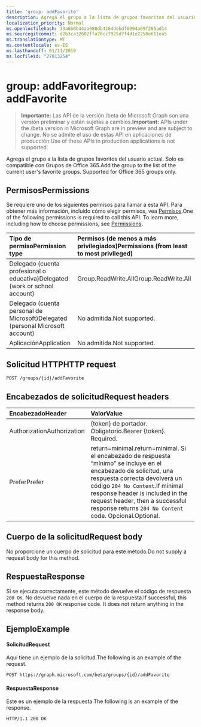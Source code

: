 ```yaml
---
title: 'group: addFavorite'
description: Agrega el grupo a la lista de grupos favoritos del usuario actual. Solo es compatible con Grupos de Office 365.
localization_priority: Normal
ms.openlocfilehash: 33a6b0b44aa680db4164debdf6994a69f205ad14
ms.sourcegitcommit: d2b3ca32602ffa76cc7925d7f4d1e2258e611ea5
ms.translationtype: MT
ms.contentlocale: es-ES
ms.lasthandoff: 01/11/2019
ms.locfileid: "27813254"
---
```

# <a name="group-addfavorite"></a><span data-ttu-id="e57a8-104">group: addFavorite</span><span class="sxs-lookup"><span data-stu-id="e57a8-104">group: addFavorite</span></span>

> <span data-ttu-id="e57a8-105">**Importante:** Las API de la versión /beta de Microsoft Graph son una versión preliminar y están sujetas a cambios.</span><span class="sxs-lookup"><span data-stu-id="e57a8-105">**Important:** APIs under the /beta version in Microsoft Graph are in preview and are subject to change.</span></span> <span data-ttu-id="e57a8-106">No se admite el uso de estas API en aplicaciones de producción.</span><span class="sxs-lookup"><span data-stu-id="e57a8-106">Use of these APIs in production applications is not supported.</span></span>

<span data-ttu-id="e57a8-p103">Agrega el grupo a la lista de grupos favoritos del usuario actual. Solo es compatible con Grupos de Office 365.</span><span class="sxs-lookup"><span data-stu-id="e57a8-p103">Add the group to the list of the current user's favorite groups. Supported for Office 365 groups only.</span></span>

## <a name="permissions"></a><span data-ttu-id="e57a8-109">Permisos</span><span class="sxs-lookup"><span data-stu-id="e57a8-109">Permissions</span></span>
<span data-ttu-id="e57a8-p104">Se requiere uno de los siguientes permisos para llamar a esta API. Para obtener más información, incluido cómo elegir permisos, vea [Permisos](/graph/permissions-reference).</span><span class="sxs-lookup"><span data-stu-id="e57a8-p104">One of the following permissions is required to call this API. To learn more, including how to choose permissions, see [Permissions](/graph/permissions-reference).</span></span>

|<span data-ttu-id="e57a8-112">Tipo de permiso</span><span class="sxs-lookup"><span data-stu-id="e57a8-112">Permission type</span></span>      | <span data-ttu-id="e57a8-113">Permisos (de menos a más privilegiados)</span><span class="sxs-lookup"><span data-stu-id="e57a8-113">Permissions (from least to most privileged)</span></span>              |
|:--------------------|:---------------------------------------------------------|
|<span data-ttu-id="e57a8-114">Delegado (cuenta profesional o educativa)</span><span class="sxs-lookup"><span data-stu-id="e57a8-114">Delegated (work or school account)</span></span> | <span data-ttu-id="e57a8-115">Group.ReadWrite.All</span><span class="sxs-lookup"><span data-stu-id="e57a8-115">Group.ReadWrite.All</span></span>    |
|<span data-ttu-id="e57a8-116">Delegado (cuenta personal de Microsoft)</span><span class="sxs-lookup"><span data-stu-id="e57a8-116">Delegated (personal Microsoft account)</span></span> | <span data-ttu-id="e57a8-117">No admitida.</span><span class="sxs-lookup"><span data-stu-id="e57a8-117">Not supported.</span></span>    |
|<span data-ttu-id="e57a8-118">Aplicación</span><span class="sxs-lookup"><span data-stu-id="e57a8-118">Application</span></span> | <span data-ttu-id="e57a8-119">No admitida.</span><span class="sxs-lookup"><span data-stu-id="e57a8-119">Not supported.</span></span> |

## <a name="http-request"></a><span data-ttu-id="e57a8-120">Solicitud HTTP</span><span class="sxs-lookup"><span data-stu-id="e57a8-120">HTTP request</span></span>
<!-- { "blockType": "ignored" } -->
```http
POST /groups/{id}/addFavorite
```

## <a name="request-headers"></a><span data-ttu-id="e57a8-121">Encabezados de solicitud</span><span class="sxs-lookup"><span data-stu-id="e57a8-121">Request headers</span></span>
| <span data-ttu-id="e57a8-122">Encabezado</span><span class="sxs-lookup"><span data-stu-id="e57a8-122">Header</span></span>       | <span data-ttu-id="e57a8-123">Valor</span><span class="sxs-lookup"><span data-stu-id="e57a8-123">Value</span></span> |
|:---------------|:--------|
| <span data-ttu-id="e57a8-124">Authorization</span><span class="sxs-lookup"><span data-stu-id="e57a8-124">Authorization</span></span>  | <span data-ttu-id="e57a8-p105">{token} de portador. Obligatorio.</span><span class="sxs-lookup"><span data-stu-id="e57a8-p105">Bearer {token}. Required.</span></span>  |
| <span data-ttu-id="e57a8-127">Prefer</span><span class="sxs-lookup"><span data-stu-id="e57a8-127">Prefer</span></span> | <span data-ttu-id="e57a8-128">return=minimal.</span><span class="sxs-lookup"><span data-stu-id="e57a8-128">return=minimal.</span></span> <span data-ttu-id="e57a8-129">Si el encabezado de respuesta “mínimo” se incluye en el encabezado de solicitud, una respuesta correcta devolverá un código `204 No Content`.</span><span class="sxs-lookup"><span data-stu-id="e57a8-129">If minimal response header is included in the request header, then a successful response returns `204 No Content` code.</span></span> <span data-ttu-id="e57a8-130">Opcional.</span><span class="sxs-lookup"><span data-stu-id="e57a8-130">Optional.</span></span>  | 

## <a name="request-body"></a><span data-ttu-id="e57a8-131">Cuerpo de la solicitud</span><span class="sxs-lookup"><span data-stu-id="e57a8-131">Request body</span></span>
<span data-ttu-id="e57a8-132">No proporcione un cuerpo de solicitud para este método.</span><span class="sxs-lookup"><span data-stu-id="e57a8-132">Do not supply a request body for this method.</span></span>

## <a name="response"></a><span data-ttu-id="e57a8-133">Respuesta</span><span class="sxs-lookup"><span data-stu-id="e57a8-133">Response</span></span>
<span data-ttu-id="e57a8-p107">Si se ejecuta correctamente, este método devuelve el código de respuesta `200 OK`. No devuelve nada en el cuerpo de la respuesta.</span><span class="sxs-lookup"><span data-stu-id="e57a8-p107">If successful, this method returns `200 OK` response code. It does not return anything in the response body.</span></span>

## <a name="example"></a><span data-ttu-id="e57a8-136">Ejemplo</span><span class="sxs-lookup"><span data-stu-id="e57a8-136">Example</span></span>
#### <a name="request"></a><span data-ttu-id="e57a8-137">Solicitud</span><span class="sxs-lookup"><span data-stu-id="e57a8-137">Request</span></span>
<span data-ttu-id="e57a8-138">Aquí tiene un ejemplo de la solicitud.</span><span class="sxs-lookup"><span data-stu-id="e57a8-138">The following is an example of the request.</span></span>
<!-- {
  "blockType": "request",
  "name": "group_addfavorite"
}-->
```http
POST https://graph.microsoft.com/beta/groups/{id}/addFavorite
```

#### <a name="response"></a><span data-ttu-id="e57a8-139">Respuesta</span><span class="sxs-lookup"><span data-stu-id="e57a8-139">Response</span></span>
<span data-ttu-id="e57a8-140">Este es un ejemplo de la respuesta.</span><span class="sxs-lookup"><span data-stu-id="e57a8-140">The following is an example of the response.</span></span>
<!-- {
  "blockType": "response",
  "truncated": false,
  "@odata.type": "microsoft.graph.none"
} -->
```http
HTTP/1.1 200 OK
```

<!-- uuid: 8fcb5dbc-d5aa-4681-8e31-b001d5168d79
2015-10-25 14:57:30 UTC -->
<!-- {
  "type": "#page.annotation",
  "description": "group: addFavorite",
  "keywords": "",
  "section": "documentation",
  "tocPath": ""
}-->
